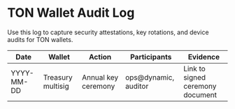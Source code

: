 # TON Wallet Audit Log

Use this log to capture security attestations, key rotations, and device audits
for TON wallets.

| Date       | Wallet            | Action              | Participants         | Evidence                         |
| ---------- | ----------------- | ------------------- | -------------------- | -------------------------------- |
| YYYY-MM-DD | Treasury multisig | Annual key ceremony | ops@dynamic, auditor | Link to signed ceremony document |
